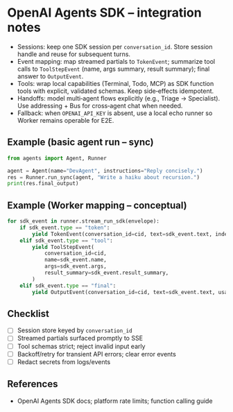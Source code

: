 # OpenAI Agents SDK – integration notes

- Sessions: keep one SDK session per `conversation_id`. Store session handle and reuse for subsequent turns.
- Event mapping: map streamed partials to `TokenEvent`; summarize tool calls to `ToolStepEvent` (name, args summary, result summary); final answer to `OutputEvent`.
- Tools: wrap local capabilities (Terminal, Todo, MCP) as SDK function tools with explicit, validated schemas. Keep side‑effects idempotent.
- Handoffs: model multi‑agent flows explicitly (e.g., Triage → Specialist). Use addressing + Bus for cross‑agent chat when needed.
- Fallback: when `OPENAI_API_KEY` is absent, use a local echo runner so Worker remains operable for E2E.

## Example (basic agent run – sync)

```python
from agents import Agent, Runner

agent = Agent(name="DevAgent", instructions="Reply concisely.")
res = Runner.run_sync(agent, "Write a haiku about recursion.")
print(res.final_output)
```

## Example (Worker mapping – conceptual)

```python
for sdk_event in runner.stream_run_sdk(envelope):
    if sdk_event.type == "token":
        yield TokenEvent(conversation_id=cid, text=sdk_event.text, index=idx)
    elif sdk_event.type == "tool":
        yield ToolStepEvent(
            conversation_id=cid,
            name=sdk_event.name,
            args=sdk_event.args,
            result_summary=sdk_event.result_summary,
        )
    elif sdk_event.type == "final":
        yield OutputEvent(conversation_id=cid, text=sdk_event.text, usage=sdk_event.usage)
```

## Checklist
- [ ] Session store keyed by `conversation_id`
- [ ] Streamed partials surfaced promptly to SSE
- [ ] Tool schemas strict; reject invalid input early
- [ ] Backoff/retry for transient API errors; clear error events
- [ ] Redact secrets from logs/events

## References
- OpenAI Agents SDK docs; platform rate limits; function calling guide
